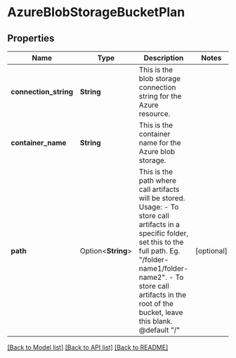 # AzureBlobStorageBucketPlan

## Properties

Name | Type | Description | Notes
------------ | ------------- | ------------- | -------------
**connection_string** | **String** | This is the blob storage connection string for the Azure resource. | 
**container_name** | **String** | This is the container name for the Azure blob storage. | 
**path** | Option<**String**> | This is the path where call artifacts will be stored.  Usage: - To store call artifacts in a specific folder, set this to the full path. Eg. \"/folder-name1/folder-name2\". - To store call artifacts in the root of the bucket, leave this blank.  @default \"/\" | [optional]

[[Back to Model list]](../README.md#documentation-for-models) [[Back to API list]](../README.md#documentation-for-api-endpoints) [[Back to README]](../README.md)


